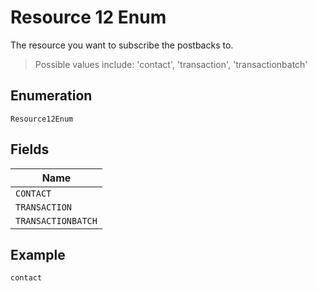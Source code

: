 
# Resource 12 Enum

The resource you want to subscribe the postbacks to.

> Possible values include: 'contact', 'transaction', 'transactionbatch'

## Enumeration

`Resource12Enum`

## Fields

| Name |
|  --- |
| `CONTACT` |
| `TRANSACTION` |
| `TRANSACTIONBATCH` |

## Example

```
contact
```

